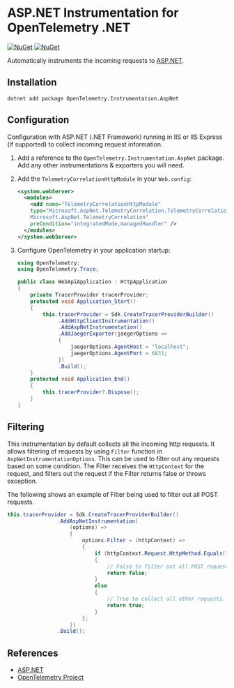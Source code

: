 # ASP.NET Instrumentation for OpenTelemetry .NET

[![NuGet](https://img.shields.io/nuget/v/OpenTelemetry.Instrumentation.AspNet.svg)](https://www.nuget.org/packages/OpenTelemetry.Instrumentation.AspNet)
[![NuGet](https://img.shields.io/nuget/dt/OpenTelemetry.Instrumentation.AspNet.svg)](https://www.nuget.org/packages/OpenTelemetry.Instrumentation.AspNet)

Automatically instruments the incoming requests to
[ASP.NET](https://docs.microsoft.com/aspnet/overview).

## Installation

```shell
dotnet add package OpenTelemetry.Instrumentation.AspNet
```

## Configuration

Configuration with ASP.NET (.NET Framework) running in IIS or IIS Express
(if supported) to collect incoming request information.

1. Add a reference to the `OpenTelemetry.Instrumentation.AspNet` package. Add
   any other instrumentations & exporters you will need.

2. Add the `TelemetryCorrelationHttpModule` in your `Web.config`:

    ```xml
    <system.webServer>
      <modules>
        <add name="TelemetryCorrelationHttpModule"
        type="Microsoft.AspNet.TelemetryCorrelation.TelemetryCorrelationHttpModule,
        Microsoft.AspNet.TelemetryCorrelation"
        preCondition="integratedMode,managedHandler" />
      </modules>
    </system.webServer>
    ```

3. Configure OpenTelemetry in your application startup:

    ```csharp
    using OpenTelemetry;
    using OpenTelemetry.Trace;

    public class WebApiApplication : HttpApplication
    {
        private TracerProvider tracerProvider;
        protected void Application_Start()
        {
            this.tracerProvider = Sdk.CreateTracerProviderBuilder()
                 .AddHttpClientInstrumentation()
                 .AddAspNetInstrumentation()
                 .AddJaegerExporter(jaegerOptions =>
                 {
                     jaegerOptions.AgentHost = "localhost";
                     jaegerOptions.AgentPort = 6831;
                 })
                 .Build();
        }
        protected void Application_End()
        {
            this.tracerProvider?.Dispose();
        }
    }
    ```

## Filtering

This instrumentation by default collects all the incoming http requests. It allows
filtering of requests by using `Filter` function in `AspNetInstrumentationOptions`.
This can be used to filter out any requests based on some condition. The Filter
receives the `HttpContext` for the request, and filters out the request if the Filter
returns false or throws exception.

The following shows an example of Filter being used to filter out all POST requests.

```csharp
this.tracerProvider = Sdk.CreateTracerProviderBuilder()
                .AddAspNetInstrumentation(
                    (options) =>
                    {
                        options.Filter = (httpContext) =>
                        {
                            if (httpContext.Request.HttpMethod.Equals("POST"))
                            {
                                // False to filter out all POST requests.
                                return false;
                            }
                            else
                            {
                                // True to collect all other requests.
                                return true;
                            }
                        };
                    })
                .Build();
```

## References

* [ASP.NET](https://dotnet.microsoft.com/apps/aspnet)
* [OpenTelemetry Project](https://opentelemetry.io/)

